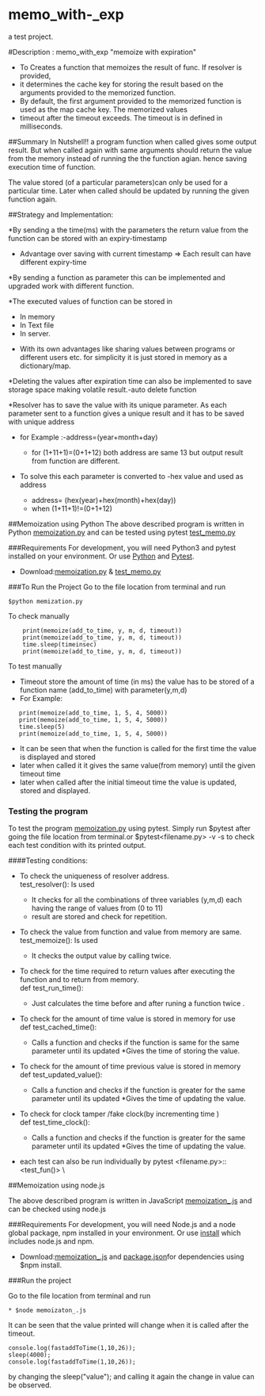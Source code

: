 # memo_with-_exp
a test project. 

#Description :
memo_with_exp "memoize with expiration"

 * To Creates a function that memoizes the result of func. If resolver is provided,
 * it determines the cache key for storing the result based on the arguments provided to the memorized function.
 * By default, the first argument provided to the memorized function is used as the map cache key. The memorized values
 * timeout after the timeout exceeds. The timeout is in defined in milliseconds.
 
##Summary
 In Nutshell!! a program function when called gives some output result. But when called again with same arguments should return the value from the memory instead of running the the function agian. hence saving execution time of function.
 
 The value stored (of a particular parameters)can only be used for a particular time. Later when called should be updated by running the given function again. 
 
 
##Strategy and Implementation:

 *By sending a the time(ms) with the parameters the return value from the function can be stored with an expiry-timestamp
    
   * Advantage over saving with current timestamp => Each result can have different expiry-time 
 
 *By sending a function as parameter this can be implemented and upgraded work with different function.
 
 *The executed values of function can be stored in 
   * In memory 
   * In Text file
   * In server. 
 - With its own advantages like sharing values between programs or different users etc.
   for simplicity it is just stored in memory as a dictionary/map.
   
 *Deleting the values after expiration time can also be implemented to save storage space making volatile result.-auto delete function
   
 *Resolver has to save the value with its unique parameter. As each parameter sent to a function gives a unique result and it has to be saved with unique address
   * for Example :-address=(year+month+day)
       - for (1+11+1)=(0+1+12) both address are same 13 but output result from function are different.
   
   * To solve this each parameter is converted to -hex value and used as address
      - address= (hex(year)+hex(month)+hex(day))
      - when (1+11+1)!=(0+1+12)


##Memoization using Python
The above described program is written in Python [memoization.py](https://github.com/santoshkrishnanr/memo_with-_exp/blob/main/memoization.py)
and can be tested using pytest [test_memo.py](https://github.com/santoshkrishnanr/memo_with-_exp/blob/main/test_memo.py)  

###Requirements
For development, you will need Python3 and pytest installed on your environment. Or use [Python](https://www.python.org/downloads/) and [Pytest](https://docs.pytest.org/en/stable/getting-started.html).
 * Download:[memoization.py](https://github.com/santoshkrishnanr/memo_with-_exp/blob/main/memoization.py)
 & [test_memo.py](https://github.com/santoshkrishnanr/memo_with-_exp/blob/main/test_memo.py) 
 
###To Run the Project 
Go to the file location from terminal and run
````
$python memization.py
````
To check manually 
````
    print(memoize(add_to_time, y, m, d, timeout))
    print(memoize(add_to_time, y, m, d, timeout))
    time.sleep(timeinsec)
    print(memoize(add_to_time, y, m, d, timeout))
````
To test manually 
 * Timeout store the amount of time (in ms) the value has to be stored of a function name (add_to_time) with parameter(y,m,d)
 * For Example: 
 ````
    print(memoize(add_to_time, 1, 5, 4, 5000))
    print(memoize(add_to_time, 1, 5, 4, 5000))
    time.sleep(5)
    print(memoize(add_to_time, 1, 5, 4, 5000))
````   
 * It can be seen that when the function is called for the first time the value is displayed and stored 
 * later when called it it gives the same value(from memory) until the  given timeout time 
 * later when called after the initial timeout time the value is updated, stored and displayed.   
 
 
### Testing the program 
To test the program [memoization.py](https://github.com/santoshkrishnanr/memo_with-_exp/blob/main/memoization.py) using pytest.
Simply run $pytest after going the file location from terminal.or $pytest<filename.py> -v -s to check each test condition with its printed output.

####Testing conditions:
* To check the uniqueness of resolver address.\
      test_resolver(): Is used 
     * It checks for all the combinations of three variables (y,m,d) each having  the range of values from (0 to 11)
     * result are stored and check for repetition.

* To check the value from function and value from memory are same.\
      test_memoize(): Is used 
     * It checks the output value by calling twice.
        
* To check for the time required to return values after executing  the function and to  return from memory.\
    def test_run_time():
     * Just calculates the time before and after runing a function twice .
         
* To check for the amount of time value is stored in memory for use\
    def test_cached_time():
    * Calls a function and checks if the function is same for the same parameter until its updated
    *Gives the time of storing the value.

* To check for the amount of time previous value is stored in memory\
    def test_updated_value():
    * Calls a function and checks if the function is greater for the same parameter until its updated
    *Gives the time of updating the value.

* To check for clock tamper /fake clock(by incrementing time ) \
    def test_time_clock():
    * Calls a function and checks if the function is greater for the same parameter until its updated
    *Gives the time of updating the value.


* each test can also be run individually by pytest <filename.py>::<test_fun()> \



##Memoization using node.js

The above described program is written in JavaScript [memoization_.js](https://github.com/santoshkrishnanr/memo_with-_exp/blob/main/memoizaton_.js)
and can be checked using node.js 

###Requirements
For development, you will need Node.js and a node global package, npm installed in your environment. Or use [install](https://nodejs.org/en/download/)
which includes node.js and npm.
* Download:[memoization_.js](https://github.com/santoshkrishnanr/memo_with-_exp/blob/main/memoizaton_.js) and [package.json]()for dependencies using $npm install.

###Run the project

Go to the file location from terminal and run
```
* $node memoizaton_.js
```
It can be seen that the value printed will change when it is called after the timeout.
````
console.log(fastaddToTime(1,10,26));
sleep(4000);
console.log(fastaddToTime(1,10,26));
````
 by changing the sleep("value"); and calling it again the change in value can be observed.
 